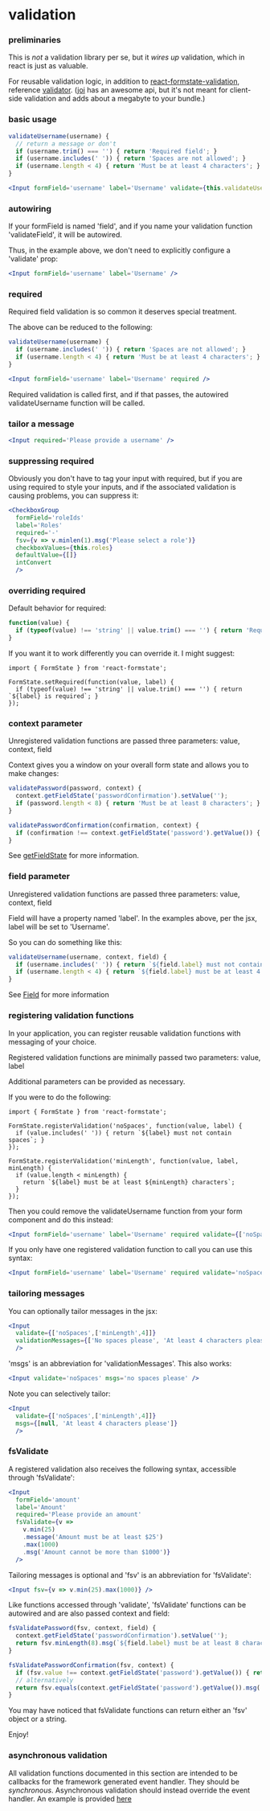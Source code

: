 # validation

### preliminaries

This is *not* a validation library per se, but it *wires up* validation, which in react is just as valuable.

For reusable validation logic, in addition to [react-formstate-validation](https://github.com/dtrelogan/react-formstate-validation), reference [validator](https://www.npmjs.com/package/validator). ([joi](https://www.npmjs.com/package/joi) has an awesome api, but it's not meant for client-side validation and adds about a megabyte to your bundle.)

### basic usage

```jsx
validateUsername(username) {
  // return a message or don't
  if (username.trim() === '') { return 'Required field'; }
  if (username.includes(' ')) { return 'Spaces are not allowed'; }
  if (username.length < 4) { return 'Must be at least 4 characters'; }
}
```
```jsx
<Input formField='username' label='Username' validate={this.validateUsername} />
```

### autowiring

If your formField is named 'field', and if you name your validation function 'validateField', it will be autowired.

Thus, in the example above, we don't need to explicitly configure a 'validate' prop:

```jsx
<Input formField='username' label='Username' />
```

### required

Required field validation is so common it deserves special treatment.

The above can be reduced to the following:

```jsx
validateUsername(username) {
  if (username.includes(' ')) { return 'Spaces are not allowed'; }
  if (username.length < 4) { return 'Must be at least 4 characters'; }
}
```
```jsx
<Input formField='username' label='Username' required />
```

Required validation is called first, and if that passes, the autowired validateUsername function will be called.

### tailor a message

```jsx
<Input required='Please provide a username' />
```

### suppressing required

Obviously you don't have to tag your input with required, but if you are using required to style your inputs, and if the associated validation is causing problems, you can suppress it:

```jsx
<CheckboxGroup
  formField='roleIds'
  label='Roles'
  required='-'
  fsv={v => v.minlen(1).msg('Please select a role')}
  checkboxValues={this.roles}
  defaultValue={[]}
  intConvert
  />
```

### overriding required

Default behavior for required:

```jsx
function(value) {
  if (typeof(value) !== 'string' || value.trim() === '') { return 'Required field'; }
}
```

If you want it to work differently you can override it. I might suggest:

```es6
import { FormState } from 'react-formstate';

FormState.setRequired(function(value, label) {
  if (typeof(value) !== 'string' || value.trim() === '') { return `${label} is required`; }
});
```

### context parameter

Unregistered validation functions are passed three parameters: value, context, field

Context gives you a window on your overall form state and allows you to make changes:

```jsx
validatePassword(password, context) {
  context.getFieldState('passwordConfirmation').setValue('');
  if (password.length < 8) { return 'Must be at least 8 characters'; }
}

validatePasswordConfirmation(confirmation, context) {
  if (confirmation !== context.getFieldState('password').getValue()) { return 'Passwords do not match'; }
}
```

See [getFieldState](https://github.com/dtrelogan/react-formstate/blob/master/docs/api.md#UnitOfWork.getFieldState) for more information.

### field parameter

Unregistered validation functions are passed three parameters: value, context, field

Field will have a property named 'label'. In the examples above, per the jsx, label will be set to 'Username'.

So you can do something like this:

```jsx
validateUsername(username, context, field) {
  if (username.includes(' ')) { return `${field.label} must not contain spaces`; }
  if (username.length < 4) { return `${field.label} must be at least 4 characters`; }
}
```

See [Field](https://github.com/dtrelogan/react-formstate/blob/master/docs/api.md#Field) for more information

### <a name='register'>registering validation functions</a>

In your application, you can register reusable validation functions with messaging of your choice.

Registered validation functions are minimally passed two parameters: value, label

Additional parameters can be provided as necessary.

If you were to do the following:

```es6
import { FormState } from 'react-formstate';

FormState.registerValidation('noSpaces', function(value, label) {
  if (value.includes(' ')) { return `${label} must not contain spaces`; }
});

FormState.registerValidation('minLength', function(value, label, minLength) {
  if (value.length < minLength) {
    return `${label} must be at least ${minLength} characters`;
  }
});
```

Then you could remove the validateUsername function from your form component and do this instead:

```jsx
<Input formField='username' label='Username' required validate={['noSpaces',['minLength',4]]} />
```

If you only have one registered validation function to call you can use this syntax:

```jsx
<Input formField='username' label='Username' required validate='noSpaces' />
```

### tailoring messages

You can optionally tailor messages in the jsx:

```jsx
<Input
  validate={['noSpaces',['minLength',4]]}
  validationMessages={['No spaces please', 'At least 4 characters please']}
  />
```

'msgs' is an abbreviation for 'validationMessages'. This also works:

```jsx
<Input validate='noSpaces' msgs='no spaces please' />
```

Note you can selectively tailor:

```jsx
<Input
  validate={['noSpaces',['minLength',4]]}
  msgs={[null, 'At least 4 characters please']}
  />
```

### fsValidate

A registered validation also receives the following syntax, accessible through 'fsValidate':

```jsx
<Input
  formField='amount'
  label='Amount'
  required='Please provide an amount'
  fsValidate={v =>
    v.min(25)
    .message('Amount must be at least $25')
    .max(1000)
    .msg('Amount cannot be more than $1000')}
  />
```

Tailoring messages is optional and 'fsv' is an abbreviation for 'fsValidate':

```jsx
<Input fsv={v => v.min(25).max(1000)} />
```

Like functions accessed through 'validate', 'fsValidate' functions can be autowired and are also passed context and field:

```jsx
fsValidatePassword(fsv, context, field) {
  context.getFieldState('passwordConfirmation').setValue('');
  return fsv.minLength(8).msg(`${field.label} must be at least 8 characters`);
}

fsValidatePasswordConfirmation(fsv, context) {
  if (fsv.value !== context.getFieldState('password').getValue()) { return 'Passwords do not match'; }
  // alternatively
  return fsv.equals(context.getFieldState('password').getValue()).msg('Passwords do not match');
}
```

You may have noticed that fsValidate functions can return either an 'fsv' object or a string.

Enjoy!

### asynchronous validation

All validation functions documented in this section are intended to be callbacks for the framework generated event handler. They should be *synchronous*. Asynchronous validation should instead override the event handler. An example is provided [here](/docs/asyncExample.md)
